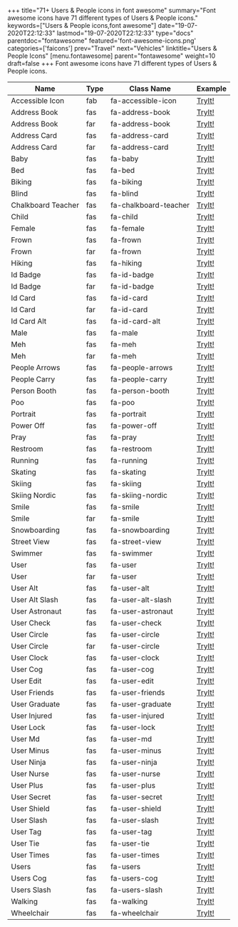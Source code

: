 +++
title="71+ Users & People icons in font awesome"
summary="Font awesome icons have 71 different types of Users & People icons."
keywords=["Users & People icons,font awesome"]
date="19-07-2020T22:12:33"
lastmod="19-07-2020T22:12:33"
type="docs"
parentdoc="fontawesome"
featured='font-awesome-icons.png'
categories=['faicons']
prev="Travel"
next="Vehicles"
linktitle="Users & People Icons"
[menu.fontawesome]
parent="fontawesome"
weight=10
draft=false
+++
Font awesome icons have 71 different types of Users & People icons.<div class='table-responsive'><table class='table'><thead><tr><th>Name</th><th>Type</th><th>Class Name</th><th>Example</th></tr></thead><tbody><tr><td><i class="fab fa-accessible-icon"></i>Accessible Icon</td><td>fab</td><td>fa-accessible-icon</td><td><a href='https://www.angularjswiki.com/fontawesome/fa-accessible-icon/' target='_blank'>TryIt!</a></td></tr><tr><td><i class="fas fa-address-book"></i>Address Book</td><td>fas</td><td>fa-address-book</td><td><a href='https://www.angularjswiki.com/fontawesome/fa-address-book/' target='_blank'>TryIt!</a></td></tr><tr><td><i class="far fa-address-book"></i>Address Book</td><td>far</td><td>fa-address-book</td><td><a href='https://www.angularjswiki.com/fontawesome/fa-address-book/' target='_blank'>TryIt!</a></td></tr><tr><td><i class="fas fa-address-card"></i>Address Card</td><td>fas</td><td>fa-address-card</td><td><a href='https://www.angularjswiki.com/fontawesome/fa-address-card/' target='_blank'>TryIt!</a></td></tr><tr><td><i class="far fa-address-card"></i>Address Card</td><td>far</td><td>fa-address-card</td><td><a href='https://www.angularjswiki.com/fontawesome/fa-address-card/' target='_blank'>TryIt!</a></td></tr><tr><td><i class="fas fa-baby"></i>Baby</td><td>fas</td><td>fa-baby</td><td><a href='https://www.angularjswiki.com/fontawesome/fa-baby/' target='_blank'>TryIt!</a></td></tr><tr><td><i class="fas fa-bed"></i>Bed</td><td>fas</td><td>fa-bed</td><td><a href='https://www.angularjswiki.com/fontawesome/fa-bed/' target='_blank'>TryIt!</a></td></tr><tr><td><i class="fas fa-biking"></i>Biking</td><td>fas</td><td>fa-biking</td><td><a href='https://www.angularjswiki.com/fontawesome/fa-biking/' target='_blank'>TryIt!</a></td></tr><tr><td><i class="fas fa-blind"></i>Blind</td><td>fas</td><td>fa-blind</td><td><a href='https://www.angularjswiki.com/fontawesome/fa-blind/' target='_blank'>TryIt!</a></td></tr><tr><td><i class="fas fa-chalkboard-teacher"></i>Chalkboard Teacher</td><td>fas</td><td>fa-chalkboard-teacher</td><td><a href='https://www.angularjswiki.com/fontawesome/fa-chalkboard-teacher/' target='_blank'>TryIt!</a></td></tr><tr><td><i class="fas fa-child"></i>Child</td><td>fas</td><td>fa-child</td><td><a href='https://www.angularjswiki.com/fontawesome/fa-child/' target='_blank'>TryIt!</a></td></tr><tr><td><i class="fas fa-female"></i>Female</td><td>fas</td><td>fa-female</td><td><a href='https://www.angularjswiki.com/fontawesome/fa-female/' target='_blank'>TryIt!</a></td></tr><tr><td><i class="fas fa-frown"></i>Frown</td><td>fas</td><td>fa-frown</td><td><a href='https://www.angularjswiki.com/fontawesome/fa-frown/' target='_blank'>TryIt!</a></td></tr><tr><td><i class="far fa-frown"></i>Frown</td><td>far</td><td>fa-frown</td><td><a href='https://www.angularjswiki.com/fontawesome/fa-frown/' target='_blank'>TryIt!</a></td></tr><tr><td><i class="fas fa-hiking"></i>Hiking</td><td>fas</td><td>fa-hiking</td><td><a href='https://www.angularjswiki.com/fontawesome/fa-hiking/' target='_blank'>TryIt!</a></td></tr><tr><td><i class="fas fa-id-badge"></i>Id Badge</td><td>fas</td><td>fa-id-badge</td><td><a href='https://www.angularjswiki.com/fontawesome/fa-id-badge/' target='_blank'>TryIt!</a></td></tr><tr><td><i class="far fa-id-badge"></i>Id Badge</td><td>far</td><td>fa-id-badge</td><td><a href='https://www.angularjswiki.com/fontawesome/fa-id-badge/' target='_blank'>TryIt!</a></td></tr><tr><td><i class="fas fa-id-card"></i>Id Card</td><td>fas</td><td>fa-id-card</td><td><a href='https://www.angularjswiki.com/fontawesome/fa-id-card/' target='_blank'>TryIt!</a></td></tr><tr><td><i class="far fa-id-card"></i>Id Card</td><td>far</td><td>fa-id-card</td><td><a href='https://www.angularjswiki.com/fontawesome/fa-id-card/' target='_blank'>TryIt!</a></td></tr><tr><td><i class="fas fa-id-card-alt"></i>Id Card Alt</td><td>fas</td><td>fa-id-card-alt</td><td><a href='https://www.angularjswiki.com/fontawesome/fa-id-card-alt/' target='_blank'>TryIt!</a></td></tr><tr><td><i class="fas fa-male"></i>Male</td><td>fas</td><td>fa-male</td><td><a href='https://www.angularjswiki.com/fontawesome/fa-male/' target='_blank'>TryIt!</a></td></tr><tr><td><i class="fas fa-meh"></i>Meh</td><td>fas</td><td>fa-meh</td><td><a href='https://www.angularjswiki.com/fontawesome/fa-meh/' target='_blank'>TryIt!</a></td></tr><tr><td><i class="far fa-meh"></i>Meh</td><td>far</td><td>fa-meh</td><td><a href='https://www.angularjswiki.com/fontawesome/fa-meh/' target='_blank'>TryIt!</a></td></tr><tr><td><i class="fas fa-people-arrows"></i>People Arrows</td><td>fas</td><td>fa-people-arrows</td><td><a href='https://www.angularjswiki.com/fontawesome/fa-people-arrows/' target='_blank'>TryIt!</a></td></tr><tr><td><i class="fas fa-people-carry"></i>People Carry</td><td>fas</td><td>fa-people-carry</td><td><a href='https://www.angularjswiki.com/fontawesome/fa-people-carry/' target='_blank'>TryIt!</a></td></tr><tr><td><i class="fas fa-person-booth"></i>Person Booth</td><td>fas</td><td>fa-person-booth</td><td><a href='https://www.angularjswiki.com/fontawesome/fa-person-booth/' target='_blank'>TryIt!</a></td></tr><tr><td><i class="fas fa-poo"></i>Poo</td><td>fas</td><td>fa-poo</td><td><a href='https://www.angularjswiki.com/fontawesome/fa-poo/' target='_blank'>TryIt!</a></td></tr><tr><td><i class="fas fa-portrait"></i>Portrait</td><td>fas</td><td>fa-portrait</td><td><a href='https://www.angularjswiki.com/fontawesome/fa-portrait/' target='_blank'>TryIt!</a></td></tr><tr><td><i class="fas fa-power-off"></i>Power Off</td><td>fas</td><td>fa-power-off</td><td><a href='https://www.angularjswiki.com/fontawesome/fa-power-off/' target='_blank'>TryIt!</a></td></tr><tr><td><i class="fas fa-pray"></i>Pray</td><td>fas</td><td>fa-pray</td><td><a href='https://www.angularjswiki.com/fontawesome/fa-pray/' target='_blank'>TryIt!</a></td></tr><tr><td><i class="fas fa-restroom"></i>Restroom</td><td>fas</td><td>fa-restroom</td><td><a href='https://www.angularjswiki.com/fontawesome/fa-restroom/' target='_blank'>TryIt!</a></td></tr><tr><td><i class="fas fa-running"></i>Running</td><td>fas</td><td>fa-running</td><td><a href='https://www.angularjswiki.com/fontawesome/fa-running/' target='_blank'>TryIt!</a></td></tr><tr><td><i class="fas fa-skating"></i>Skating</td><td>fas</td><td>fa-skating</td><td><a href='https://www.angularjswiki.com/fontawesome/fa-skating/' target='_blank'>TryIt!</a></td></tr><tr><td><i class="fas fa-skiing"></i>Skiing</td><td>fas</td><td>fa-skiing</td><td><a href='https://www.angularjswiki.com/fontawesome/fa-skiing/' target='_blank'>TryIt!</a></td></tr><tr><td><i class="fas fa-skiing-nordic"></i>Skiing Nordic</td><td>fas</td><td>fa-skiing-nordic</td><td><a href='https://www.angularjswiki.com/fontawesome/fa-skiing-nordic/' target='_blank'>TryIt!</a></td></tr><tr><td><i class="fas fa-smile"></i>Smile</td><td>fas</td><td>fa-smile</td><td><a href='https://www.angularjswiki.com/fontawesome/fa-smile/' target='_blank'>TryIt!</a></td></tr><tr><td><i class="far fa-smile"></i>Smile</td><td>far</td><td>fa-smile</td><td><a href='https://www.angularjswiki.com/fontawesome/fa-smile/' target='_blank'>TryIt!</a></td></tr><tr><td><i class="fas fa-snowboarding"></i>Snowboarding</td><td>fas</td><td>fa-snowboarding</td><td><a href='https://www.angularjswiki.com/fontawesome/fa-snowboarding/' target='_blank'>TryIt!</a></td></tr><tr><td><i class="fas fa-street-view"></i>Street View</td><td>fas</td><td>fa-street-view</td><td><a href='https://www.angularjswiki.com/fontawesome/fa-street-view/' target='_blank'>TryIt!</a></td></tr><tr><td><i class="fas fa-swimmer"></i>Swimmer</td><td>fas</td><td>fa-swimmer</td><td><a href='https://www.angularjswiki.com/fontawesome/fa-swimmer/' target='_blank'>TryIt!</a></td></tr><tr><td><i class="fas fa-user"></i>User</td><td>fas</td><td>fa-user</td><td><a href='https://www.angularjswiki.com/fontawesome/fa-user/' target='_blank'>TryIt!</a></td></tr><tr><td><i class="far fa-user"></i>User</td><td>far</td><td>fa-user</td><td><a href='https://www.angularjswiki.com/fontawesome/fa-user/' target='_blank'>TryIt!</a></td></tr><tr><td><i class="fas fa-user-alt"></i>User Alt</td><td>fas</td><td>fa-user-alt</td><td><a href='https://www.angularjswiki.com/fontawesome/fa-user-alt/' target='_blank'>TryIt!</a></td></tr><tr><td><i class="fas fa-user-alt-slash"></i>User Alt Slash</td><td>fas</td><td>fa-user-alt-slash</td><td><a href='https://www.angularjswiki.com/fontawesome/fa-user-alt-slash/' target='_blank'>TryIt!</a></td></tr><tr><td><i class="fas fa-user-astronaut"></i>User Astronaut</td><td>fas</td><td>fa-user-astronaut</td><td><a href='https://www.angularjswiki.com/fontawesome/fa-user-astronaut/' target='_blank'>TryIt!</a></td></tr><tr><td><i class="fas fa-user-check"></i>User Check</td><td>fas</td><td>fa-user-check</td><td><a href='https://www.angularjswiki.com/fontawesome/fa-user-check/' target='_blank'>TryIt!</a></td></tr><tr><td><i class="fas fa-user-circle"></i>User Circle</td><td>fas</td><td>fa-user-circle</td><td><a href='https://www.angularjswiki.com/fontawesome/fa-user-circle/' target='_blank'>TryIt!</a></td></tr><tr><td><i class="far fa-user-circle"></i>User Circle</td><td>far</td><td>fa-user-circle</td><td><a href='https://www.angularjswiki.com/fontawesome/fa-user-circle/' target='_blank'>TryIt!</a></td></tr><tr><td><i class="fas fa-user-clock"></i>User Clock</td><td>fas</td><td>fa-user-clock</td><td><a href='https://www.angularjswiki.com/fontawesome/fa-user-clock/' target='_blank'>TryIt!</a></td></tr><tr><td><i class="fas fa-user-cog"></i>User Cog</td><td>fas</td><td>fa-user-cog</td><td><a href='https://www.angularjswiki.com/fontawesome/fa-user-cog/' target='_blank'>TryIt!</a></td></tr><tr><td><i class="fas fa-user-edit"></i>User Edit</td><td>fas</td><td>fa-user-edit</td><td><a href='https://www.angularjswiki.com/fontawesome/fa-user-edit/' target='_blank'>TryIt!</a></td></tr><tr><td><i class="fas fa-user-friends"></i>User Friends</td><td>fas</td><td>fa-user-friends</td><td><a href='https://www.angularjswiki.com/fontawesome/fa-user-friends/' target='_blank'>TryIt!</a></td></tr><tr><td><i class="fas fa-user-graduate"></i>User Graduate</td><td>fas</td><td>fa-user-graduate</td><td><a href='https://www.angularjswiki.com/fontawesome/fa-user-graduate/' target='_blank'>TryIt!</a></td></tr><tr><td><i class="fas fa-user-injured"></i>User Injured</td><td>fas</td><td>fa-user-injured</td><td><a href='https://www.angularjswiki.com/fontawesome/fa-user-injured/' target='_blank'>TryIt!</a></td></tr><tr><td><i class="fas fa-user-lock"></i>User Lock</td><td>fas</td><td>fa-user-lock</td><td><a href='https://www.angularjswiki.com/fontawesome/fa-user-lock/' target='_blank'>TryIt!</a></td></tr><tr><td><i class="fas fa-user-md"></i>User Md</td><td>fas</td><td>fa-user-md</td><td><a href='https://www.angularjswiki.com/fontawesome/fa-user-md/' target='_blank'>TryIt!</a></td></tr><tr><td><i class="fas fa-user-minus"></i>User Minus</td><td>fas</td><td>fa-user-minus</td><td><a href='https://www.angularjswiki.com/fontawesome/fa-user-minus/' target='_blank'>TryIt!</a></td></tr><tr><td><i class="fas fa-user-ninja"></i>User Ninja</td><td>fas</td><td>fa-user-ninja</td><td><a href='https://www.angularjswiki.com/fontawesome/fa-user-ninja/' target='_blank'>TryIt!</a></td></tr><tr><td><i class="fas fa-user-nurse"></i>User Nurse</td><td>fas</td><td>fa-user-nurse</td><td><a href='https://www.angularjswiki.com/fontawesome/fa-user-nurse/' target='_blank'>TryIt!</a></td></tr><tr><td><i class="fas fa-user-plus"></i>User Plus</td><td>fas</td><td>fa-user-plus</td><td><a href='https://www.angularjswiki.com/fontawesome/fa-user-plus/' target='_blank'>TryIt!</a></td></tr><tr><td><i class="fas fa-user-secret"></i>User Secret</td><td>fas</td><td>fa-user-secret</td><td><a href='https://www.angularjswiki.com/fontawesome/fa-user-secret/' target='_blank'>TryIt!</a></td></tr><tr><td><i class="fas fa-user-shield"></i>User Shield</td><td>fas</td><td>fa-user-shield</td><td><a href='https://www.angularjswiki.com/fontawesome/fa-user-shield/' target='_blank'>TryIt!</a></td></tr><tr><td><i class="fas fa-user-slash"></i>User Slash</td><td>fas</td><td>fa-user-slash</td><td><a href='https://www.angularjswiki.com/fontawesome/fa-user-slash/' target='_blank'>TryIt!</a></td></tr><tr><td><i class="fas fa-user-tag"></i>User Tag</td><td>fas</td><td>fa-user-tag</td><td><a href='https://www.angularjswiki.com/fontawesome/fa-user-tag/' target='_blank'>TryIt!</a></td></tr><tr><td><i class="fas fa-user-tie"></i>User Tie</td><td>fas</td><td>fa-user-tie</td><td><a href='https://www.angularjswiki.com/fontawesome/fa-user-tie/' target='_blank'>TryIt!</a></td></tr><tr><td><i class="fas fa-user-times"></i>User Times</td><td>fas</td><td>fa-user-times</td><td><a href='https://www.angularjswiki.com/fontawesome/fa-user-times/' target='_blank'>TryIt!</a></td></tr><tr><td><i class="fas fa-users"></i>Users</td><td>fas</td><td>fa-users</td><td><a href='https://www.angularjswiki.com/fontawesome/fa-users/' target='_blank'>TryIt!</a></td></tr><tr><td><i class="fas fa-users-cog"></i>Users Cog</td><td>fas</td><td>fa-users-cog</td><td><a href='https://www.angularjswiki.com/fontawesome/fa-users-cog/' target='_blank'>TryIt!</a></td></tr><tr><td><i class="fas fa-users-slash"></i>Users Slash</td><td>fas</td><td>fa-users-slash</td><td><a href='https://www.angularjswiki.com/fontawesome/fa-users-slash/' target='_blank'>TryIt!</a></td></tr><tr><td><i class="fas fa-walking"></i>Walking</td><td>fas</td><td>fa-walking</td><td><a href='https://www.angularjswiki.com/fontawesome/fa-walking/' target='_blank'>TryIt!</a></td></tr><tr><td><i class="fas fa-wheelchair"></i>Wheelchair</td><td>fas</td><td>fa-wheelchair</td><td><a href='https://www.angularjswiki.com/fontawesome/fa-wheelchair/' target='_blank'>TryIt!</a></td></tr></tbody></table></div>
